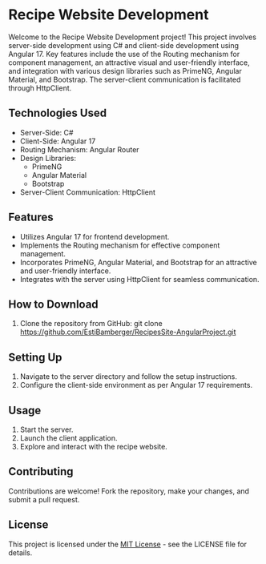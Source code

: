 # Recipe Website Development

Welcome to the Recipe Website Development project! This project involves server-side development using C# and client-side development using Angular 17. Key features include the use of the Routing mechanism for component management, an attractive visual and user-friendly interface, and integration with various design libraries such as PrimeNG, Angular Material, and Bootstrap. The server-client communication is facilitated through HttpClient.

## Technologies Used

- Server-Side: C#
- Client-Side: Angular 17
- Routing Mechanism: Angular Router
- Design Libraries:
  - PrimeNG
  - Angular Material
  - Bootstrap
- Server-Client Communication: HttpClient

## Features

- Utilizes Angular 17 for frontend development.
- Implements the Routing mechanism for effective component management.
- Incorporates PrimeNG, Angular Material, and Bootstrap for an attractive and user-friendly interface.
- Integrates with the server using HttpClient for seamless communication.

## How to Download

1. Clone the repository from GitHub:
git clone https://github.com/EstiBamberger/RecipesSite-AngularProject.git

## Setting Up

1. Navigate to the server directory and follow the setup instructions.
2. Configure the client-side environment as per Angular 17 requirements.

## Usage

1. Start the server.
2. Launch the client application.
3. Explore and interact with the recipe website.

## Contributing

Contributions are welcome! Fork the repository, make your changes, and submit a pull request.

## License

This project is licensed under the [MIT License](LICENSE) - see the LICENSE file for details. 

